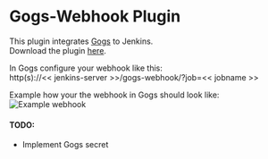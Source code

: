 Gogs-Webhook Plugin
===================

This plugin integrates [Gogs](https://gogs.io/) to Jenkins.<br>
Download the plugin [here](https://github.com/sanderv32/gogs-webhook-plugin/raw/master/bin/gogs-webhook.hpi).<br>

In Gogs configure your webhook like this:<br>
http(s)://<< jenkins-server >>/gogs-webhook/?job=<< jobname >>

Example how your the webhook in Gogs should look like:
![Example webhook](https://raw.githubusercontent.com/sanderv32/gogs-webhook-plugin/master/bin/gogs-webhook-screenshot.png)

#### TODO:
- Implement Gogs secret
